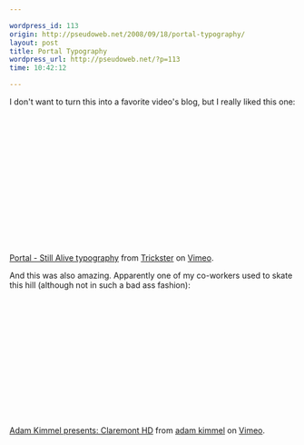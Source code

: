 ```yaml
---

wordpress_id: 113
origin: http://pseudoweb.net/2008/09/18/portal-typography/
layout: post
title: Portal Typography
wordpress_url: http://pseudoweb.net/?p=113
time: 10:42:12

---
```

I don't want to turn this into a favorite video's blog, but I really liked this one:

<object width="400" height="244">	<param name="allowfullscreen" value="true" />	<param name="allowscriptaccess" value="always" />	<param name="movie" value="http://vimeo.com/moogaloop.swf?clip_id=1612411&amp;server=vimeo.com&amp;show_title=1&amp;show_byline=1&amp;show_portrait=0&amp;color=&amp;fullscreen=1" />	<embed src="http://vimeo.com/moogaloop.swf?clip_id=1612411&amp;server=vimeo.com&amp;show_title=1&amp;show_byline=1&amp;show_portrait=0&amp;color=&amp;fullscreen=1" type="application/x-shockwave-flash" allowfullscreen="true" allowscriptaccess="always" width="400" height="244"></embed></object><br /><a href="http://vimeo.com/1612411?pg=embed&amp;sec=1612411">Portal - Still Alive typography</a> from <a href="http://vimeo.com/user543506?pg=embed&amp;sec=1612411">Trickster</a> on <a href="http://vimeo.com?pg=embed&amp;sec=1612411">Vimeo</a>.

And this was also amazing. Apparently one of my co-workers used to skate this hill (although not in such a bad ass fashion): 

<object width="400" height="225">	<param name="allowfullscreen" value="true" />	<param name="allowscriptaccess" value="always" />	<param name="movie" value="http://vimeo.com/moogaloop.swf?clip_id=1654340&amp;server=vimeo.com&amp;show_title=1&amp;show_byline=1&amp;show_portrait=0&amp;color=&amp;fullscreen=1" />	<embed src="http://vimeo.com/moogaloop.swf?clip_id=1654340&amp;server=vimeo.com&amp;show_title=1&amp;show_byline=1&amp;show_portrait=0&amp;color=&amp;fullscreen=1" type="application/x-shockwave-flash" allowfullscreen="true" allowscriptaccess="always" width="400" height="225"></embed></object><br /><a href="http://vimeo.com/1654340?pg=embed&amp;sec=1654340">Adam Kimmel presents: Claremont HD</a> from <a href="http://vimeo.com/user719550?pg=embed&amp;sec=1654340">adam kimmel</a> on <a href="http://vimeo.com?pg=embed&amp;sec=1654340">Vimeo</a>.
